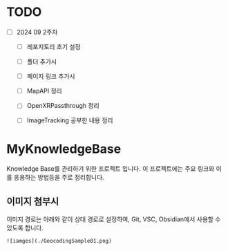 # TODO
* [ ] 2024 09 2주차
    * [ ] 레포지토리 초기 설정
    * [ ] 폴더 추가시
    * [ ] 페이지 링크 추가시
    * [ ] MapAPI 정리
    * [ ] OpenXRPassthrough 정리
    * [ ] ImageTracking 공부한 내용 정리


# MyKnowledgeBase
Knowledge Base를 관리하기 위한 프로젝트 입니다. 이 프로젝트에는 주요 링크와 이를 응용하는 방법등을 주로 정리합니다.

## 이미지 첨부시
이미지 경로는 아래와 같이 상대 경로로 설정하여, Git, VSC, Obsidian에서 사용할 수 있도록 합니다.

```
![iamges](./GeocodingSample01.png)
```

